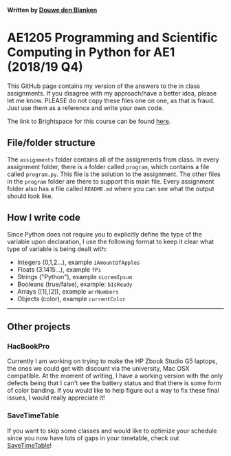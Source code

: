 **Written by [Douwe den Blanken](https://www.linkedin.com/in/douwedenblanken/)**

# AE1205 Programming and Scientific Computing in Python for AE1 (2018/19 Q4)

This GitHub page contains my version of the answers to the in class assignments. If you disagree with my approach/have a better idea, please let me know. PLEASE do not copy these files one on one, as that is fraud. Just use them as a reference and write your own code.

The link to Brightspace for this course can be found [here](https://brightspace.tudelft.nl/d2l/home/133502).

## File/folder structure

The `assignments` folder contains all of the assignments from class. In every assignment folder, there is a folder called `program`, which contains a file called `program.py`. This file is the solution to the assignment. The other files in the `program` folder are there to support this main file. Every assignment folder also has a file called `README.md` where you can see what the output should look like.

## How I write code

Since Python does not require you to explicitly define the type of the variable upon declaration, I use the following format to keep it clear what type of variable is being dealt with:

* Integers (0,1,2...), example `iAmountOfApples`
* Floats (3.1415...), example `fPi`
* Strings ("Python"), example `sLoremIpsum`
* Booleans (true/false), example: `bIsReady`
* Arrays ([1],[2]), example `arrNumbers`
* Objects (color), example `currentColor`

***

## Other projects

### HacBookPro

Currently I am working on trying to make the HP Zbook Studio G5 laptops, the ones we could get with discount via the university, Mac OSX compatible. At the moment of writing, I have a working version with the only defects being that I can't see the battery status and that there is some form of color banding. If you would like to help figure out a way to fix these final issues, I would really appreciate it!

### SaveTimeTable

If you want to skip some classes and would like to optimize your schedule since you now have lots of gaps in your timetable, check out [SaveTimeTable](https://douwe.xyz/savetimetable/)!
